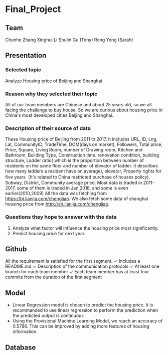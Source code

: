 # Final_Project

## Team 
Chunhe Zhang 
Xinghui Li 
Shulin Gu (Tony)
Rong Yong (Sarah)

## Presentation
### Selected topic 
Analyze Housing price of Beijing and Shanghai 

### Reason why they selected their topic
All of our team members are Chinese and about 25 years old, so we all facing the challenge to buy house. 
So we are curious about housing price in China's most developed cities Beijing and Shanghai. 

### Description of their source of data 
These Housing price of Beijing from 2011 to 2017.
It includes URL, ID, Lng, Lat, CommunityID, TradeTime, DOM(days on market), Followers, Total price, Price, Square, Living Room, number of Drawing room, Kitchen and Bathroom, Building Type, Construction time. renovation condition, building structure, Ladder ratio( which is the proportion between number of residents on the same floor and number of elevator of ladder. It describes how many ladders a resident have on average), elevator, Property rights for five years（It's related to China restricted purchase of houses policy), Subway, District, Community average price.
Most data is traded in 2011-2017, some of them is traded in Jan,2018, and some is even earlier(2010,2009)
All the data was fetching from https://bj.lianjia.com/chengjiao.
We also fetch some data of shanghai housing price from http://sh.lianjia.com/chengjiao.

### Questions they hope to answer with the data
1. Analyze what factor will influence the housing price most significantly. 
2. Predict housing price for next year. 

## Github 
All the requirement is satisfied for the first segment. 
✓ Includes a README.md
✓ Description of the communication protocols
✓ At least one branch for each team member 
✓ Each team member has at least four commits from the duration of the first segment 

## Model 
- Linear Regression model is chosen to predict the housing price. It is recommanded to use linear regression to perform the prediction when the predicted output is continuous
- Using the Provisional Machine Learning Model, we reach an accuracy of 0.5786. This can be improved by adding more features of housing information.

## Database 

































